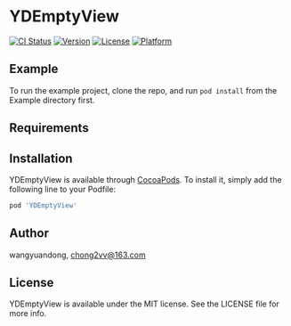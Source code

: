 # YDEmptyView

[![CI Status](https://img.shields.io/travis/wangyuandong/YDEmptyView.svg?style=flat)](https://travis-ci.org/wangyuandong/YDEmptyView)
[![Version](https://img.shields.io/cocoapods/v/YDEmptyView.svg?style=flat)](https://cocoapods.org/pods/YDEmptyView)
[![License](https://img.shields.io/cocoapods/l/YDEmptyView.svg?style=flat)](https://cocoapods.org/pods/YDEmptyView)
[![Platform](https://img.shields.io/cocoapods/p/YDEmptyView.svg?style=flat)](https://cocoapods.org/pods/YDEmptyView)

## Example

To run the example project, clone the repo, and run `pod install` from the Example directory first.

## Requirements

## Installation

YDEmptyView is available through [CocoaPods](https://cocoapods.org). To install
it, simply add the following line to your Podfile:

```ruby
pod 'YDEmptyView'
```

## Author

wangyuandong, chong2vv@163.com

## License

YDEmptyView is available under the MIT license. See the LICENSE file for more info.
